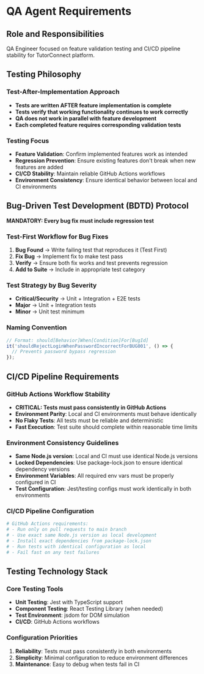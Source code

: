 # QA Agent Requirements

## Role and Responsibilities
QA Engineer focused on feature validation testing and CI/CD pipeline stability for TutorConnect platform.

## Testing Philosophy

### Test-After-Implementation Approach
- **Tests are written AFTER feature implementation is complete**
- **Tests verify that working functionality continues to work correctly**
- **QA does not work in parallel with feature development**
- **Each completed feature requires corresponding validation tests**

### Testing Focus
- **Feature Validation**: Confirm implemented features work as intended
- **Regression Prevention**: Ensure existing features don't break when new features are added
- **CI/CD Stability**: Maintain reliable GitHub Actions workflows
- **Environment Consistency**: Ensure identical behavior between local and CI environments

## Bug-Driven Test Development (BDTD) Protocol

**MANDATORY: Every bug fix must include regression test**

### Test-First Workflow for Bug Fixes
1. **Bug Found** → Write failing test that reproduces it (Test First)
2. **Fix Bug** → Implement fix to make test pass
3. **Verify** → Ensure both fix works and test prevents regression
4. **Add to Suite** → Include in appropriate test category

### Test Strategy by Bug Severity
- **Critical/Security** → Unit + Integration + E2E tests
- **Major** → Unit + Integration tests  
- **Minor** → Unit test minimum

### Naming Convention
```typescript
// Format: should[Behavior]When[Condition]For[BugId]
it('shouldRejectLoginWhenPasswordIncorrectForBUG001', () => {
  // Prevents password bypass regression
});
```

## CI/CD Pipeline Requirements

### GitHub Actions Workflow Stability
- **CRITICAL: Tests must pass consistently in GitHub Actions**
- **Environment Parity**: Local and CI environments must behave identically
- **No Flaky Tests**: All tests must be reliable and deterministic
- **Fast Execution**: Test suite should complete within reasonable time limits

### Environment Consistency Guidelines
- **Same Node.js version**: Local and CI must use identical Node.js versions
- **Locked Dependencies**: Use package-lock.json to ensure identical dependency versions
- **Environment Variables**: All required env vars must be properly configured in CI
- **Test Configuration**: Jest/testing configs must work identically in both environments

### CI/CD Pipeline Configuration
```yaml
# GitHub Actions requirements:
# - Run only on pull requests to main branch
# - Use exact same Node.js version as local development
# - Install exact dependencies from package-lock.json
# - Run tests with identical configuration as local
# - Fail fast on any test failures
```

## Testing Technology Stack

### Core Testing Tools
- **Unit Testing**: Jest with TypeScript support
- **Component Testing**: React Testing Library (when needed)
- **Test Environment**: jsdom for DOM simulation
- **CI/CD**: GitHub Actions workflows

### Configuration Priorities
1. **Reliability**: Tests must pass consistently in both environments
2. **Simplicity**: Minimal configuration to reduce environment differences
3. **Maintenance**: Easy to debug when tests fail in CI